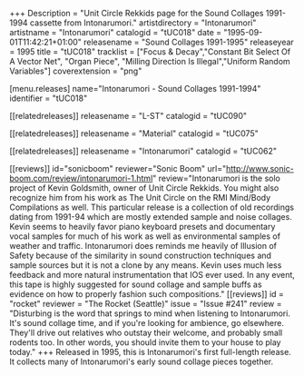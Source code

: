 +++
Description = "Unit Circle Rekkids page for the Sound Collages 1991-1994 cassette from Intonarumori."
artistdirectory = "Intonarumori"
artistname = "Intonarumori"
catalogid = "tUC018"
date = "1995-09-01T11:42:21+01:00"
releasename = "Sound Collages 1991-1995"
releaseyear = 1995
title = "tUC018"
tracklist = ["Focus & Decay","Constant Bit Select Of A Vector Net", "Organ Piece", "Milling Direction Is Illegal","Uniform Random Variables"]
coverextension = "png"

[menu.releases]
	name="Intonarumori - Sound Collages 1991-1994"
	identifier = "tUC018"


[[relatedreleases]]
	releasename = "L-ST"
	catalogid = "tUC090"

[[relatedreleases]]
	releasename = "Material"
	catalogid = "tUC075"

[[relatedreleases]]
	releasename = "Intonarumori"
	catalogid = "tUC062"

[[reviews]]
	id="sonicboom"
	reviewer="Sonic Boom"
	url="http://www.sonic-boom.com/review/intonarumori-1.html"
	review="Intonarumori is the solo project of Kevin Goldsmith, owner of Unit Circle Rekkids. You might also recognize him from his work as The Unit Circle on the RMI Mind/Body Compilations as well. This particular release is a collection of old recordings dating from 1991-94 which are mostly extended sample and noise collages. Kevin seems to heavily favor piano keyboard presets and documentary vocal samples for much of his work as well as environmental samples of weather and traffic. Intonarumori does reminds me heavily of Illusion of Safety because of the similarity in sound construction techniques and sample sources but it is not a clone by any means. Kevin uses much less feedback and more natural instrumentation that IOS ever used. In any event, this tape is highly suggested for sound collage and sample buffs as evidence on how to properly fashion such compositions."
[[reviews]]
	id = "rocket"
	reviewer = "The Rocket (Seattle)"
	issue = "Issue #241"
	review = "Disturbing is the word that springs to mind when listening to Intonarumori. It's sound collage time, and if you're looking for ambience, go elsewhere. They'll drive out relatives who outstay their welcome, and probably small rodents too. In other words, you should invite them to your house to play today."
+++
Released in 1995, this is Intonarumori's first full-length release. It collects many of Intonarumori's early sound collage pieces together.